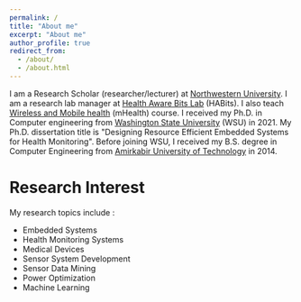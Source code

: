 ```yaml
---
permalink: /
title: "About me"
excerpt: "About me"
author_profile: true
redirect_from: 
  - /about/
  - /about.html
---
```

I am a Research Scholar (researcher/lecturer) at [Northwestern University](https://www.northwestern.edu/). I am a research lab manager at [Health Aware Bits Lab](http://www.nalshurafa.com/index.html) (HABits). I also teach [Wireless and Mobile health](https://www.mccormick.northwestern.edu/computer-science/academics/courses/descriptions/397-497-14.html) (mHealth) course. I received my Ph.D. in Computer engineering from [Washington State University](https://wsu.edu) (WSU) in 2021. My Ph.D. dissertation title is "Designing Resource Efficient Embedded Systems for Health Monitoring". Before joining WSU, I received my B.S. degree in Computer Engineering from [Amirkabir University of Technology](https://aut.ac.ir/en) in 2014.

Research Interest
======
My research topics include :
* Embedded Systems
* Health Monitoring Systems
* Medical Devices
* Sensor System Development
* Sensor Data Mining
* Power Optimization
* Machine Learning
